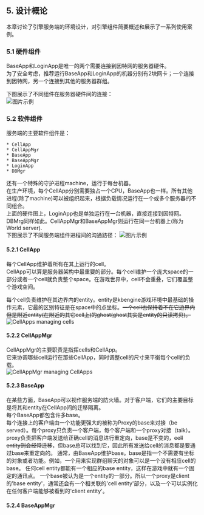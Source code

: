 ## 5. 设计概论
  本章讨论了引擎服务端的环境设计，对引擎组件简要概述和展示了一系列使用案例。
### 5.1 硬件组件
  BaseApp和LoginApp是唯一的两个需要连接到因特网的服务器硬件。  
  为了安全考虑，推荐运行BaseApp和LoginApp的机器分别有2块网卡；一个连接到因特网，另一个连接到其他的服务器群组。  

下图展示了不同组件在服务器硬件间的连接：  
  ![图片示例]()  

### 5.2 软件组件
服务端的主要软件组件是：  

	* CellApp
	* CellAppMgr
	* BaseApp
	* BaseAppMgr
	* LoginApp
	* DBMgr
还有一个特殊的守护进程machine，运行于每台机器。  
在生产环境，每个CellApp分别需要独占一个CPU，BaseApp也一样。所有其他进程(除了machine)可以被组织起来，根据负载情况运行在一个或多个服务器的不同组合。  
上面的硬件图上，LoginApp也是单独运行在一台机器，直接连接到因特网。DBMrg同样如此。CellAppMgr和BaseAppMgr则运行在同一台机器上(称为World server).  
  下图展示了不同服务端组件进程间的沟通路径：
  ![图片示例]()  

#### 5.2.1 CellApp
  每个CellApp维护着所有在其上运行的cell。  
  CellApp可以算是服务器架构中最重要的部分。每个cell维护一个庞大space的一部分或者一个cell就负责整个space。在游戏世界中，cell不会重叠，它们覆盖整个游戏空间。  

  每个cell负责维护在其边界内的entity。entity是kbengine游戏环境中最基础的操作元素，它最的区别特征是在space中的点坐标。~~一个cell也保持着不在它边界内但是附近entity(在附近的其它cell上)的ghost(ghost其实是entity的只读拷贝)。~~  
  ![CellApps managing cells]()  

#### 5.2.2 CellAppMgr
CellAppMgr的主要职责是指挥cells和CellApp。  
它来协调哪些cell运行在那些CellApp，同时调整cell的尺寸来平衡每个cell的负载。  
![CellAppMgr managing CellApps]()  

#### 5.2.3 BaseApp
在某些方面，BaseApp可以视作服务端的防火墙。对于客户端，它们的主要目标是将其和entity在CellApp间的迁移隔离。  
每个BaseApp都包含许多base。  
每个连接上的客户端由一个功能更强大的被称为Proxy的base来对接（be served）。每个proxy只负责一个客户端，每个客户端和一个proxy对接（talk）。proxy负责把客户端发送给正确cell的消息进行重定向，base是不变的，~~cell entity则会经常迁移~~，但base总可以找到它，因此所有发送给cell的消息都是要通过base来重定向的。
通常，由BaseApp维护base。base是指一个不需要有坐标的对象或者功能。例如，一个用来实现群组聊天的对象可以是一个没有相应cell的base。
任何cell entity都能有一个相应的base entity，这样在游戏中就有一个固定的通讯点。
一个base被认为是一个entity的一部分。所以一个proxy是client的'base entity'，通常还会有一个相关联的'cell entity'部分，以及一个可以实例化在任何客户端能够被看到的'client entity'。  

#### 5.2.4 BaseAppMgr

